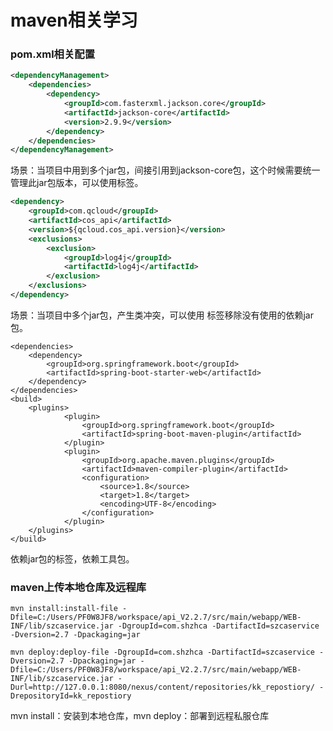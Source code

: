 # maven相关学习

### pom.xml相关配置

~~~xml
<dependencyManagement>
    <dependencies>
        <dependency>
            <groupId>com.fasterxml.jackson.core</groupId>
            <artifactId>jackson-core</artifactId>
            <version>2.9.9</version>
        </dependency>
    </dependencies>
</dependencyManagement>
~~~

场景：当项目中用到多个jar包，间接引用到jackson-core包，这个时候需要统一管理此jar包版本，可以使用<dependencyManagement>标签。

~~~xml
<dependency>
    <groupId>com.qcloud</groupId>
    <artifactId>cos_api</artifactId>
    <version>${qcloud.cos_api.version}</version>
    <exclusions>
        <exclusion>
            <groupId>log4j</groupId>
            <artifactId>log4j</artifactId>
        </exclusion>
    </exclusions>
</dependency>
~~~

场景：当项目中多个jar包，产生类冲突，可以使用 <exclusions>标签移除没有使用的依赖jar包。



~~~
<dependencies>
	<dependency>
        <groupId>org.springframework.boot</groupId>
        <artifactId>spring-boot-starter-web</artifactId>
    </dependency>
</dependencies>
<build>
	<plugins>
			<plugin>
				<groupId>org.springframework.boot</groupId>
				<artifactId>spring-boot-maven-plugin</artifactId>
			</plugin>
			<plugin>
				<groupId>org.apache.maven.plugins</groupId>
				<artifactId>maven-compiler-plugin</artifactId>
				<configuration>
					<source>1.8</source>
					<target>1.8</target>
					<encoding>UTF-8</encoding>
				</configuration>
			</plugin>
	</plugins>
</build>

~~~

<dependencies>依赖jar包的标签，<build><plugins>依赖工具包。



### maven上传本地仓库及远程库

~~~shell
mvn install:install-file -Dfile=C:/Users/PF0W8JF8/workspace/api_V2.2.7/src/main/webapp/WEB-INF/lib/szcaservice.jar -DgroupId=com.shzhca -DartifactId=szcaservice -Dversion=2.7 -Dpackaging=jar 

mvn deploy:deploy-file -DgroupId=com.shzhca -DartifactId=szcaservice -Dversion=2.7 -Dpackaging=jar -Dfile=C:/Users/PF0W8JF8/workspace/api_V2.2.7/src/main/webapp/WEB-INF/lib/szcaservice.jar -Durl=http://127.0.0.1:8080/nexus/content/repositories/kk_repostiory/ -DrepositoryId=kk_repostiory 
~~~

mvn install：安装到本地仓库，mvn deploy：部署到远程私服仓库

